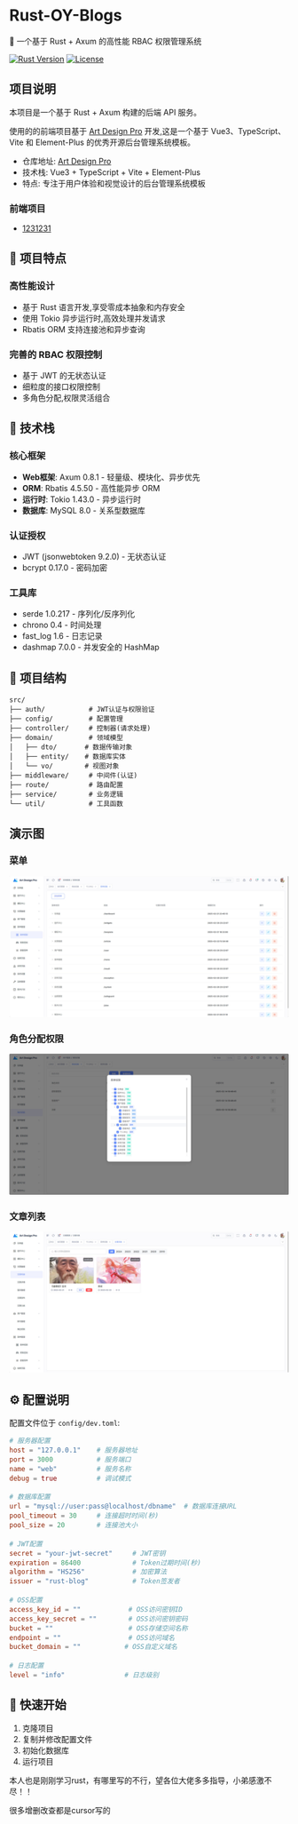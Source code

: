 # Rust-OY-Blogs

🚀 一个基于 Rust + Axum 的高性能 RBAC 权限管理系统

[![Rust Version][rustc-image]][rustc-url]
[![License][license-image]][license-url]

[rustc-image]: https://img.shields.io/badge/rustc-1.70+-blue.svg
[rustc-url]: https://blog.rust-lang.org/2023/06/01/Rust-1.70.0.html
[license-image]: https://img.shields.io/badge/license-MIT-blue.svg
[license-url]: LICENSE

## 项目说明

本项目是一个基于 Rust + Axum 构建的后端 API 服务。

使用的的前端项目基于 [Art Design Pro](https://github.com/Daymychen/art-design-pro) 开发,这是一个基于 Vue3、TypeScript、Vite 和 Element-Plus 的优秀开源后台管理系统模板。

- 仓库地址: [Art Design Pro](https://github.com/Daymychen/art-design-pro)
- 技术栈: Vue3 + TypeScript + Vite + Element-Plus
- 特点: 专注于用户体验和视觉设计的后台管理系统模板


### 前端项目
- [1231231](https://github.com/ouywm/rust-blogs-vue)

## 🌟 项目特点

### 高性能设计
- 基于 Rust 语言开发,享受零成本抽象和内存安全
- 使用 Tokio 异步运行时,高效处理并发请求
- Rbatis ORM 支持连接池和异步查询

### 完善的 RBAC 权限控制
- 基于 JWT 的无状态认证
- 细粒度的接口权限控制
- 多角色分配,权限灵活组合

## 🔨 技术栈

### 核心框架
- **Web框架**: Axum 0.8.1 - 轻量级、模块化、异步优先
- **ORM**: Rbatis 4.5.50 - 高性能异步 ORM
- **运行时**: Tokio 1.43.0 - 异步运行时
- **数据库**: MySQL 8.0 - 关系型数据库

### 认证授权
- JWT (jsonwebtoken 9.2.0) - 无状态认证
- bcrypt 0.17.0 - 密码加密

### 工具库
- serde 1.0.217 - 序列化/反序列化
- chrono 0.4 - 时间处理
- fast_log 1.6 - 日志记录
- dashmap 7.0.0 - 并发安全的 HashMap

## 📁 项目结构

```
src/
├── auth/           # JWT认证与权限验证
├── config/         # 配置管理
├── controller/     # 控制器(请求处理)
├── domain/         # 领域模型
│   ├── dto/       # 数据传输对象
│   ├── entity/    # 数据库实体
│   └── vo/        # 视图对象
├── middleware/     # 中间件(认证)
├── route/          # 路由配置
├── service/        # 业务逻辑
└── util/           # 工具函数
```



## 演示图

### 菜单
![menu](./img/menu.jpg)



### 角色分配权限
![role_p](./img/role_p.jpg)



### 文章列表
![artilelist](./img/artilelist.jpg)

## ⚙️ 配置说明

配置文件位于 `config/dev.toml`:

```toml
# 服务器配置
host = "127.0.0.1"    # 服务器地址
port = 3000           # 服务端口
name = "web"          # 服务名称
debug = true          # 调试模式

# 数据库配置
url = "mysql://user:pass@localhost/dbname"  # 数据库连接URL
pool_timeout = 30     # 连接超时时间(秒)
pool_size = 20        # 连接池大小

# JWT配置
secret = "your-jwt-secret"     # JWT密钥
expiration = 86400             # Token过期时间(秒)
algorithm = "HS256"            # 加密算法
issuer = "rust-blog"           # Token签发者

# OSS配置
access_key_id = ""            # OSS访问密钥ID
access_key_secret = ""        # OSS访问密钥密码
bucket = ""                   # OSS存储空间名称
endpoint = ""                 # OSS访问域名
bucket_domain = ""           # OSS自定义域名

# 日志配置
level = "info"               # 日志级别
```

## 🚀 快速开始

1. 克隆项目
2. 复制并修改配置文件
3. 初始化数据库
4. 运行项目



本人也是刚刚学习rust，有哪里写的不行，望各位大佬多多指导，小弟感激不尽！！

很多增删改查都是cursor写的
